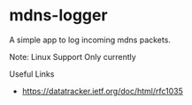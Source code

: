 # mdns-logger
A simple app to log incoming mdns packets.

Note: Linux Support Only currently

Useful Links
- https://datatracker.ietf.org/doc/html/rfc1035
